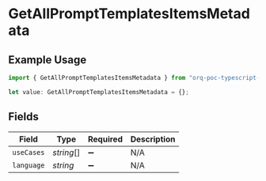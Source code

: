 # GetAllPromptTemplatesItemsMetadata

## Example Usage

```typescript
import { GetAllPromptTemplatesItemsMetadata } from "orq-poc-typescript-multi-env-version/models/operations";

let value: GetAllPromptTemplatesItemsMetadata = {};
```

## Fields

| Field              | Type               | Required           | Description        |
| ------------------ | ------------------ | ------------------ | ------------------ |
| `useCases`         | *string*[]         | :heavy_minus_sign: | N/A                |
| `language`         | *string*           | :heavy_minus_sign: | N/A                |
